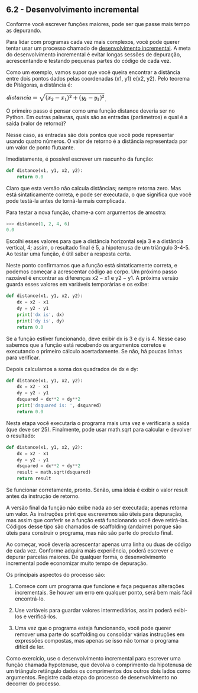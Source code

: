## 6.2 - Desenvolvimento incremental

Conforme você escrever funções maiores, pode ser que passe mais tempo as depurando.

Para lidar com programas cada vez mais complexos, você pode querer tentar usar um processo chamado de [desenvolvimento incremental](10-glossario.md#desenvolvimento-incremental). A meta do desenvolvimento incremental é evitar longas sessões de depuração, acrescentando e testando pequenas partes do código de cada vez.

Como um exemplo, vamos supor que você queira encontrar a distância entre dois pontos dados pelas coordenadas (x1, y1) e(x2, y2). Pelo teorema de Pitágoras, a distância é:

![Fórmula – Distância entre dois pontos](/fig/p63f1.png).

O primeiro passo é pensar como uma função distance deveria ser no Python. Em outras palavras, quais são as entradas (parâmetros) e qual é a saída (valor de retorno)?

Nesse caso, as entradas são dois pontos que você pode representar usando quatro números. O valor de retorno é a distância representada por um valor de ponto flutuante.

Imediatamente, é possível escrever um rascunho da função:

```python
def distance(x1, y1, x2, y2):
    return 0.0
```

Claro que esta versão não calcula distâncias; sempre retorna zero. Mas está sintaticamente correta, e pode ser executada, o que significa que você pode testá-la antes de torná-la mais complicada.

Para testar a nova função, chame-a com argumentos de amostra:

```python
>>> distance(1, 2, 4, 6)
0.0
```

Escolhi esses valores para que a distância horizontal seja 3 e a distância vertical, 4; assim, o resultado final é 5, a hipotenusa de um triângulo 3-4-5. Ao testar uma função, é útil saber a resposta certa.

Neste ponto confirmamos que a função está sintaticamente correta, e podemos começar a acrescentar código ao corpo. Um próximo passo razoável é encontrar as diferenças x2 − x1 e y2 − y1. A próxima versão guarda esses valores em variáveis temporárias e os exibe:

```python
def distance(x1, y1, x2, y2):
    dx = x2 - x1
    dy = y2 - y1
    print('dx is', dx)
    print('dy is', dy)
    return 0.0
```

Se a função estiver funcionando, deve exibir dx is 3 e dy is 4. Nesse caso sabemos que a função está recebendo os argumentos corretos e executando o primeiro cálculo acertadamente. Se não, há poucas linhas para verificar.

Depois calculamos a soma dos quadrados de dx e dy:

```python
def distance(x1, y1, x2, y2):
    dx = x2 - x1
    dy = y2 - y1
    dsquared = dx**2 + dy**2
    print('dsquared is: ', dsquared)
    return 0.0
```

Nesta etapa você executaria o programa mais uma vez e verificaria a saída (que deve ser 25). Finalmente, pode usar math.sqrt para calcular e devolver o resultado:

```python
def distance(x1, y1, x2, y2):
    dx = x2 - x1
    dy = y2 - y1
    dsquared = dx**2 + dy**2
    result = math.sqrt(dsquared)
    return result
```

Se funcionar corretamente, pronto. Senão, uma ideia é exibir o valor result antes da instrução de retorno.

A versão final da função não exibe nada ao ser executada; apenas retorna um valor. As instruções print que escrevemos são úteis para depuração, mas assim que conferir se a função está funcionando você deve retirá-las. Códigos desse tipo são chamados de scaffolding (andaime) porque são úteis para construir o programa, mas não são parte do produto final.

Ao começar, você deveria acrescentar apenas uma linha ou duas de código de cada vez. Conforme adquira mais experiência, poderá escrever e depurar parcelas maiores. De qualquer forma, o desenvolvimento incremental pode economizar muito tempo de depuração.

Os principais aspectos do processo são:

1. Comece com um programa que funcione e faça pequenas alterações incrementais. Se houver um erro em qualquer ponto, será bem mais fácil encontrá-lo.

2. Use variáveis para guardar valores intermediários, assim poderá exibi-los e verificá-los.

3. Uma vez que o programa esteja funcionando, você pode querer remover uma parte do scaffolding ou consolidar várias instruções em expressões compostas, mas apenas se isso não tornar o programa difícil de ler.

Como exercício, use o desenvolvimento incremental para escrever uma função chamada hypotenuse, que devolva o comprimento da hipotenusa de um triângulo retângulo dados os comprimentos dos outros dois lados como argumentos. Registre cada etapa do processo de desenvolvimento no decorrer do processo.
